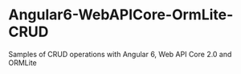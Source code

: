 # Angular6-WebAPICore-OrmLite-CRUD
Samples of CRUD operations with Angular 6, Web API Core 2.0 and ORMLite
